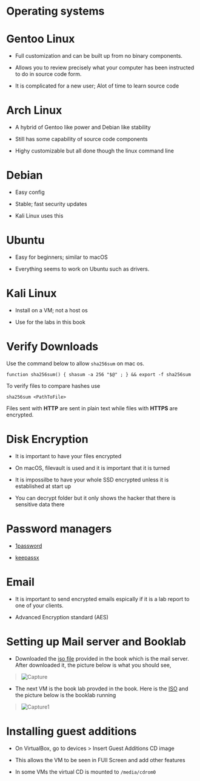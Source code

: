 # Operating systems
# Gentoo Linux 
* Full customization and can be built up from no binary components. 

* Allows you to review precisely what your computer has been instructed to do in source code form.

* It is complicated for a new user; Alot of time to learn source code 

# Arch Linux
* A hybrid of Gentoo like power and Debian like stability

* Still has some capability of source code components 

* Highy customizable but all done though the linux command line

# Debian 
* Easy config

* Stable; fast security updates

* Kali Linux uses this 

# Ubuntu
* Easy for beginners; similar to macOS

* Everything seems to work on Ubuntu such as drivers.

# Kali Linux 
* Install on a VM; not a host os 

* Use for the labs in this book 

# Verify Downloads
Use the command below to allow ```sha256sum``` on mac os. 
```
function sha256sum() { shasum -a 256 "$@" ; } && export -f sha256sum
```
To verify files to compare hashes use 
```
sha256sum <PathToFile>
```
Files sent with **HTTP** are sent in plain text while files with **HTTPS** are encrypted.

# Disk Encryption 
* It is important to have your files encrypted

* On macOS, filevault is used and it is important that it is turned 

* It is impossilbe to have your whole SSD encrypted unless it is established at start up

* You can decrypt folder but it only shows the hacker that there is sensitive data there

# Password managers 
* [1password](https://1password.com/)

* [keepassx](https://www.keepassx.org/)

# Email 
* It is important to send encrypted emails espically if it is a lab report to one of your clients. 

* Advanced Encryption standard (AES) 

# Setting up Mail server and Booklab

* Downloaded the [iso file](www.hackerhousebook.com/hh-mailserver-v1-i386.hybrid.iso) provided in the book which is the mail server. After downloaded it, the picture below is what you should see,
>![Capture](https://user-images.githubusercontent.com/81980702/116940216-3f492580-ac33-11eb-941c-b9af647f4cbc.JPG)

* The next VM is the book lab provded in the book. Here is the [ISO](www.hackerhousebook.com/hh-booklab-v1-i386.hybrid.iso) and the picture below is the booklab running
> ![Capture1](https://user-images.githubusercontent.com/81980702/116941409-3c4f3480-ac35-11eb-9b41-8a00dbecea35.JPG)

# Installing guest additions
* On VirtualBox, go to devices > Insert Guest Additions CD image 

* This allows the VM to be seen in FUll Screen and add other features

* In some VMs the virtual CD is mounted to ``/media/cdrom0``

















